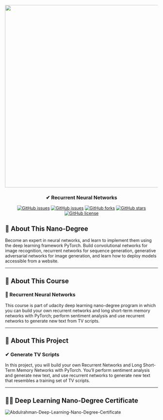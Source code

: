 <div align="center">
 
<img width="600px" src="https://www.udacity.com/www-proxy/contentful/assets/2y9b3o528xhq/6O58LR2xUDUV0eLZcCVSRA/253842b5c9c794e788706211ca4d6cdc/image-syllabus-01.jpg">

</div>

<h3 align="center">✔ Recurrent Neural Networks</h3>
<div align="center">

[![GitHub issues](https://img.shields.io/github/contributors/Abdulrahman-Khalid/RNN-Seinfeld-TV-Script-generation)](https://github.com/Abdulrahman-Khalid/RNN-Seinfeld-TV-Script-generation/contributors)
[![GitHub issues](https://img.shields.io/github/issues/Abdulrahman-Khalid/RNN-Seinfeld-TV-Script-generation)](https://github.com/Abdulrahman-Khalid/RNN-Seinfeld-TV-Script-generation/issues)
[![GitHub forks](https://img.shields.io/github/forks/Abdulrahman-Khalid/RNN-Seinfeld-TV-Script-generation)](https://github.com/Abdulrahman-Khalid/RNN-Seinfeld-TV-Script-generation/network)
[![GitHub stars](https://img.shields.io/github/stars/Abdulrahman-Khalid/RNN-Seinfeld-TV-Script-generation)](https://github.com/Abdulrahman-Khalid/RNN-Seinfeld-TV-Script-generation/stargazers)
[![GitHub license](https://img.shields.io/github/license/Abdulrahman-Khalid/RNN-Seinfeld-TV-Script-generation)](https://github.com/Abdulrahman-Khalid/RNN-Seinfeld-TV-Script-generation/blob/master/LICENSE)


</div>

## 📝 About This Nano-Degree

Become an expert in neural networks, and learn to implement them using the deep learning framework PyTorch. Build convolutional networks for image recognition, recurrent networks for sequence generation, generative adversarial networks for image generation, and learn how to deploy models accessible from a website.

-----------------------------------------------------------------------------------------------------------------------
## 📝 About This Course
### 🌟 Recurrent Neural Networks

This course is part of udacity deep learning nano-degree program in which you can build your own recurrent networks and long short-term memory networks with PyTorch; perform sentiment analysis and use recurrent networks to generate new text from TV scripts.

-----------------------------------------------------------------------------------------------------------------------------
## 📝 About This Project
### ✔ Generate TV Scripts

In this project, you will build your own Recurrent Networks and
Long Short-Term Memory Networks with PyTorch. You’ll perform
sentiment analysis and generate new text, and use recurrent
networks to generate new text that resembles a training set of TV
scripts.

-----------------------------------------------------------------------------------------------------------------------
## 🎉🎈 Deep Learning Nano-Degree Certificate


![Abdulrahman-Deep-Learning-Nano-Degree-Certificate](https://s3-us-west-2.amazonaws.com/udacity-printer/production/certificates/40f48cb6-ea3e-40e5-964f-4bd0aef1e9d6.svg)
